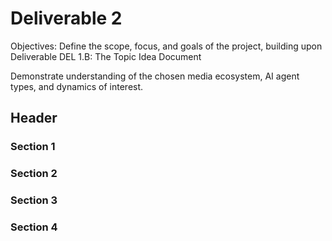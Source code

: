 # Deliverable 2

Objectives:
Define the scope, focus, and goals of the project, building upon Deliverable DEL 1.B: The Topic Idea Document

Demonstrate understanding of the chosen media ecosystem, AI agent types, and dynamics of interest.

## Header

### Section 1

### Section 2

### Section 3

### Section 4
